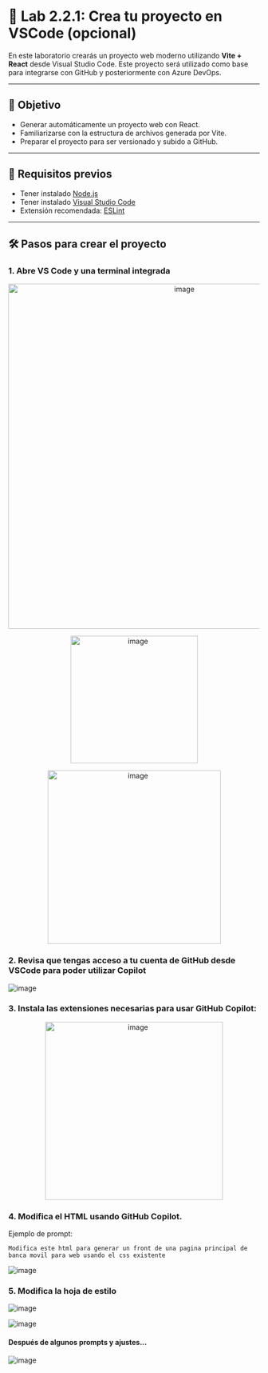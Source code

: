 # 🧪 Lab 2.2.1: Crea tu proyecto en VSCode (opcional)

En este laboratorio crearás un proyecto web moderno utilizando **Vite + React** desde Visual Studio Code. Este proyecto será utilizado como base para integrarse con GitHub y posteriormente con Azure DevOps.

---

## 🎯 Objetivo

- Generar automáticamente un proyecto web con React.
- Familiarizarse con la estructura de archivos generada por Vite.
- Preparar el proyecto para ser versionado y subido a GitHub.

---

## 🧰 Requisitos previos

- Tener instalado [Node.js](https://nodejs.org/)
- Tener instalado [Visual Studio Code](https://code.visualstudio.com/)
- Extensión recomendada: [ESLint](https://marketplace.visualstudio.com/items?itemName=dbaeumer.vscode-eslint)

---

## 🛠️ Pasos para crear el proyecto

### 1. Abre VS Code y una terminal integrada

<p align="center">
<img width="690" alt="image" src="https://github.com/user-attachments/assets/eb81e0ea-a584-4d9c-97ae-06869be7b8ad" />
</p>

<p align="center">
<img width="255" alt="image" src="https://github.com/user-attachments/assets/e6b8e657-1b19-4a16-a146-bd72ad96bf5e" />
</p>

<p align="center">
<img width="347" alt="image" src="https://github.com/user-attachments/assets/1ccaba78-38ae-4445-81d3-2501b99f0950" />
</p>

### 2. Revisa que tengas acceso a tu cuenta de GitHub desde VSCode para poder utilizar Copilot

![image](https://github.com/user-attachments/assets/40e61779-9558-4827-8598-23cb63167c6e)

### 3. Instala las extensiones necesarias para usar GitHub Copilot:

<p align="center">
<img width="356" alt="image" src="https://github.com/user-attachments/assets/1ef0f849-a94f-4e52-afbb-202094fd95bd" />
</p>

### 4. Modifica el HTML usando GitHub Copilot.

Ejemplo de prompt:

```bash!
Modifica este html para generar un front de una pagina principal de banca movil para web usando el css existente
```

![image](https://github.com/user-attachments/assets/bf6d6371-ca8a-4611-85ad-16ef6767b502)

### 5. Modifica la hoja de estilo

![image](https://github.com/user-attachments/assets/2e05712f-fc4a-41eb-8c34-bd40d139891f)

![image](https://github.com/user-attachments/assets/25c6bc18-f858-4052-ba6e-0c42cbec045f)

#### Después de algunos prompts y ajustes...

![image](https://github.com/user-attachments/assets/916427a8-1abe-48fc-8cc5-af4efe8a17df)

